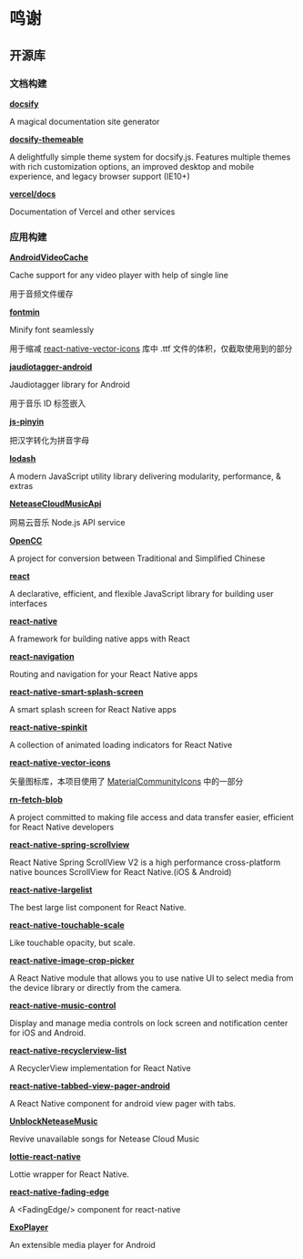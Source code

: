 # 鸣谢

## 开源库

### 文档构建

[**docsify**](https://github.com/docsifyjs/docsify)

A magical documentation site generator

[**docsify-themeable**](https://github.com/jhildenbiddle/docsify-themeable)

A delightfully simple theme system for docsify.js. Features multiple themes with rich customization options, an improved desktop and mobile experience, and legacy browser support (IE10+)

[**vercel/docs**](https://github.com/vercel/docs)

Documentation of Vercel and other services

### 应用构建

[**AndroidVideoCache**](https://github.com/danikula/AndroidVideoCache)

Cache support for any video player with help of single line

用于音频文件缓存

[**fontmin**](https://github.com/ecomfe/fontmin)

Minify font seamlessly

用于缩减 [react-native-vector-icons](https://github.com/oblador/react-native-vector-icons) 库中 .ttf 文件的体积，仅截取使用到的部分

[**jaudiotagger-android**](https://github.com/hexise/jaudiotagger-android)

Jaudiotagger library for Android

用于音乐 ID 标签嵌入

[**js-pinyin**](https://github.com/waterchestnut/pinyin)

把汉字转化为拼音字母

[**lodash**](https://github.com/lodash/lodash)

A modern JavaScript utility library delivering modularity, performance, & extras

[**NeteaseCloudMusicApi**](https://github.com/Binaryify/NeteaseCloudMusicApi)

网易云音乐 Node.js API service

[**OpenCC**](https://github.com/BYVoid/OpenCC)

A project for conversion between Traditional and Simplified Chinese

[**react**](https://github.com/facebook/react)

A declarative, efficient, and flexible JavaScript library for building user interfaces

[**react-native**](https://github.com/facebook/react-native)

 A framework for building native apps with React

[**react-navigation**](https://github.com/react-navigation/react-navigation)

Routing and navigation for your React Native apps

[**react-native-smart-splash-screen**](https://github.com/react-native-component/react-native-smart-splash-screen/)

A smart splash screen for React Native apps

[**react-native-spinkit**](https://github.com/maxs15/react-native-spinkit)

A collection of animated loading indicators for React Native

[**react-native-vector-icons**](https://github.com/oblador/react-native-vector-icons)

矢量图标库，本项目使用了 [MaterialCommunityIcons](https://materialdesignicons.com/) 中的一部分

[**rn-fetch-blob**](https://github.com/joltup/rn-fetch-blob)

A project committed to making file access and data transfer easier, efficient for React Native developers

[**react-native-spring-scrollview**](https://github.com/bolan9999/react-native-spring-scrollview)

React Native Spring ScrollView V2 is a high performance cross-platform native bounces ScrollView for React Native.(iOS & Android)

[**react-native-largelist**](https://github.com/bolan9999/react-native-largelist)

The best large list component for React Native.

[**react-native-touchable-scale**](https://github.com/kohver/react-native-touchable-scale)

Like touchable opacity, but scale.

[**react-native-image-crop-picker**](https://github.com/ivpusic/react-native-image-crop-picker)

A React Native module that allows you to use native UI to select media from the device library or directly from the camera.

[**react-native-music-control**](https://github.com/tanguyantoine/react-native-music-control)

Display and manage media controls on lock screen and notification center for iOS and Android.

[**react-native-recyclerview-list**](https://github.com/godness84/react-native-recyclerview-list)

A RecyclerView implementation for React Native

[**react-native-tabbed-view-pager-android**](https://github.com/madhu314/react-native-tabbed-view-pager-android)

A React Native component for android view pager with tabs.

[**UnblockNeteaseMusic**](https://github.com/nondanee/UnblockNeteaseMusic)

Revive unavailable songs for Netease Cloud Music

[**lottie-react-native**](https://github.com/react-native-community/lottie-react-native)

Lottie wrapper for React Native.

[**react-native-fading-edge**](https://github.com/KusStar/react-native-fading-edge)

A \<FadingEdge/> component for react-native

[**ExoPlayer**](https://github.com/google/ExoPlayer)

An extensible media player for Android
